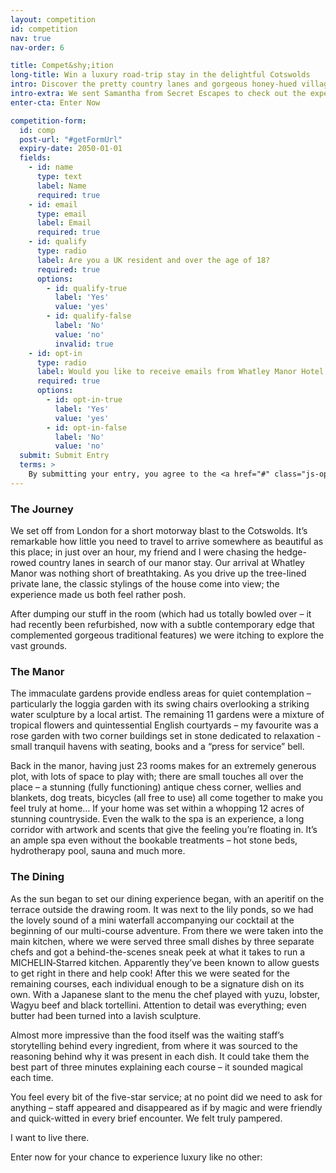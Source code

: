 ```yaml
---
layout: competition
id: competition
nav: true
nav-order: 6

title: Compet&shy;ition
long-title: Win a luxury road-trip stay in the delightful Cotswolds
intro: Discover the pretty country lanes and gorgeous honey-hued villages of the Cotswolds, as you embark on a luxury road trip in quintessential English countryside. Your stay includes two nights at the gorgeous Whatley Manor – in one of their sumptuous suites, no less. What’s more, you’ll be treated to a MICHELIN&#8209;Starred 12-course experience menu with accompanying wine flight. Delicious. In the day, explore the picturesque villages nearby, or sink into the hotel’s spa which you have full access to for the duration of your stay.
intro-extra: We sent Samantha from Secret Escapes to check out the experience, so for a teaser of what you could win, keep reading!
enter-cta: Enter Now

competition-form:
  id: comp
  post-url: "#getFormUrl"
  expiry-date: 2050-01-01
  fields:
    - id: name
      type: text
      label: Name
      required: true
    - id: email
      type: email
      label: Email
      required: true
    - id: qualify
      type: radio
      label: Are you a UK resident and over the age of 18?
      required: true
      options:
        - id: qualify-true
          label: 'Yes'
          value: 'yes'
        - id: qualify-false
          label: 'No'
          value: 'no'
          invalid: true
    - id: opt-in
      type: radio
      label: Would you like to receive emails from Whatley Manor Hotel and Spa?
      required: true
      options:
        - id: opt-in-true
          label: 'Yes'
          value: 'yes'
        - id: opt-in-false
          label: 'No'
          value: 'no'
  submit: Submit Entry
  terms: >
    By submitting your entry, you agree to the <a href="#" class="js-open-modal link--underlined" data-open-modal="competition-terms">terms and conditions</a> of this competition
---
```


<div class="row">
  <div class="col col--xl-6 col--xxl-5">
    <div class="bg-img bg-img--4-3" style="background-image: url('{{site.img}}/content/competition/blog/01.jpg');"></div>
  </div>
  <div class="col col--xl-6 col--xxl-7">
    <h3 class="title title--sm">The Journey</h3>
    <p>We set off from London for a short motorway blast to the Cotswolds. It’s remarkable how little you need to travel to arrive somewhere as beautiful as this place; in just over an hour, my friend and I were chasing the hedge-rowed country lanes in search of our manor stay. Our arrival at Whatley Manor was nothing short of breathtaking. As you drive up the tree-lined private lane, the classic stylings of the house come into view; the experience made us both feel rather posh.</p>
    <p>After dumping our stuff in the room (which had us totally bowled over – it had recently been refurbished, now with a subtle contemporary edge that complemented gorgeous traditional features) we were itching to explore the vast grounds.</p>
  </div>
</div>

<div class="space--xxl"></div>

<div class="row">
  <div class="col col--xl-6 col--xxl-5">
    <div class="bg-img bg-img--4-3" style="background-image: url('{{site.img}}/content/competition/blog/02.jpg');"></div>
  </div>
  <div class="col col--xl-6 col--xxl-7">
    <h3 class="title title--sm">The Manor</h3>
    <p>The immaculate gardens provide endless areas for quiet contemplation – particularly the loggia garden with its swing chairs overlooking a striking water sculpture by a local artist. The remaining 11 gardens were a mixture of tropical flowers and quintessential English courtyards – my favourite was a rose garden with two corner buildings set in stone dedicated to relaxation - small tranquil havens with seating, books and a “press for service” bell.</p>
    <p>Back in the manor, having just 23 rooms makes for an extremely generous plot, with lots of space to play with; there are small touches all over the place – a stunning (fully functioning) antique chess corner, wellies and blankets, dog treats, bicycles (all free to use) all come together to make you feel truly at home… If your home was set within a whopping 12 acres of stunning countryside. Even the walk to the spa is an experience, a long corridor with artwork and scents that give the feeling you’re floating in. It’s an ample spa even without the bookable treatments – hot stone beds, hydrotherapy pool, sauna and much more.</p>
  </div>
</div>

<div class="space--xxl"></div>

<div class="row">
  <div class="col col--xl-6 col--xxl-5">
    <div class="bg-img bg-img--4-3" style="background-image: url('{{site.img}}/content/competition/blog/03.jpg');"></div>
  </div>
  <div class="col col--xl-6 col--xxl-7">
    <h3 class="title title--sm">The Dining</h3>
    <p>As the sun began to set our dining experience began, with an aperitif on the terrace outside the drawing room. It was next to the lily ponds, so we had the lovely sound of a mini waterfall accompanying our cocktail at the beginning of our multi-course adventure. From there we were taken into the main kitchen, where we were served three small dishes by three separate chefs and got a behind-the-scenes sneak peek at what it takes to run a MICHELIN&#8209;Starred kitchen. Apparently they’ve been known to allow guests to get right in there and help cook! After this we were seated for the remaining courses, each individual enough to be a signature dish on its own. With a Japanese slant to the menu the chef played with yuzu, lobster, Wagyu beef and black tortellini. Attention to detail was everything; even butter had been turned into a lavish sculpture.</p>
    <p>Almost more impressive than the food itself was the waiting staff’s storytelling behind every ingredient, from where it was sourced to the reasoning behind why it was present in each dish. It could take them the best part of three minutes explaining each course – it sounded magical each time.</p>
    <p>You feel every bit of the five-star service; at no point did we need to ask for anything – staff appeared and disappeared as if by magic and were friendly and quick-witted in every brief encounter. We felt truly pampered.</p>
    <p>I want to live there.</p>
    <p>Enter now for your chance to experience luxury like no other:</p>
  </div>
</div>